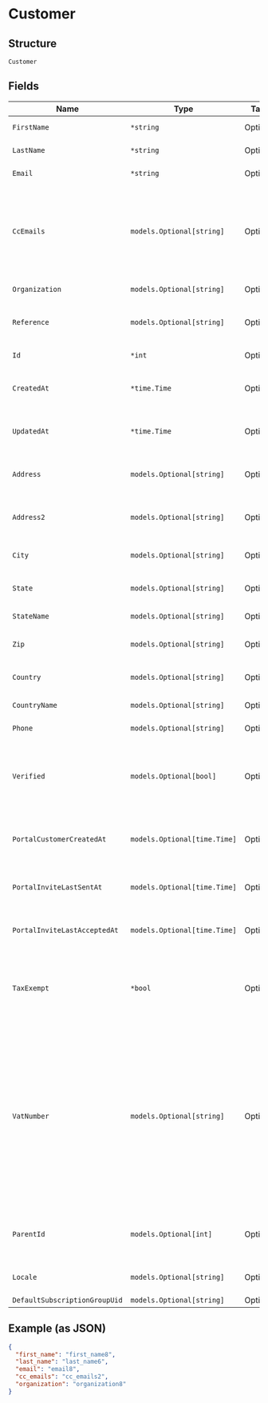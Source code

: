 
# Customer

## Structure

`Customer`

## Fields

| Name | Type | Tags | Description |
|  --- | --- | --- | --- |
| `FirstName` | `*string` | Optional | The first name of the customer |
| `LastName` | `*string` | Optional | The last name of the customer |
| `Email` | `*string` | Optional | The email address of the customer |
| `CcEmails` | `models.Optional[string]` | Optional | A comma-separated list of emails that should be cc’d on all customer communications (i.e. “joe@example.com, sue@example.com”) |
| `Organization` | `models.Optional[string]` | Optional | The organization of the customer |
| `Reference` | `models.Optional[string]` | Optional | The unique identifier used within your own application for this customer |
| `Id` | `*int` | Optional | The customer ID in Chargify |
| `CreatedAt` | `*time.Time` | Optional | The timestamp in which the customer object was created in Chargify |
| `UpdatedAt` | `*time.Time` | Optional | The timestamp in which the customer object was last edited |
| `Address` | `models.Optional[string]` | Optional | The customer’s shipping street address (i.e. “123 Main St.”) |
| `Address2` | `models.Optional[string]` | Optional | Second line of the customer’s shipping address i.e. “Apt. 100” |
| `City` | `models.Optional[string]` | Optional | The customer’s shipping address city (i.e. “Boston”) |
| `State` | `models.Optional[string]` | Optional | The customer’s shipping address state (i.e. “MA”) |
| `StateName` | `models.Optional[string]` | Optional | The customer's full name of state |
| `Zip` | `models.Optional[string]` | Optional | The customer’s shipping address zip code (i.e. “12345”) |
| `Country` | `models.Optional[string]` | Optional | The customer shipping address country |
| `CountryName` | `models.Optional[string]` | Optional | The customer's full name of country |
| `Phone` | `models.Optional[string]` | Optional | The phone number of the customer |
| `Verified` | `models.Optional[bool]` | Optional | Is the customer verified to use ACH as a payment method. Available only on Authorize.Net gateway |
| `PortalCustomerCreatedAt` | `models.Optional[time.Time]` | Optional | The timestamp of when the Billing Portal entry was created at for the customer |
| `PortalInviteLastSentAt` | `models.Optional[time.Time]` | Optional | The timestamp of when the Billing Portal invite was last sent at |
| `PortalInviteLastAcceptedAt` | `models.Optional[time.Time]` | Optional | The timestamp of when the Billing Portal invite was last accepted |
| `TaxExempt` | `*bool` | Optional | The tax exempt status for the customer. Acceptable values are true or 1 for true and false or 0 for false. |
| `VatNumber` | `models.Optional[string]` | Optional | The VAT business identification number for the customer. This number is used to determine VAT tax opt out rules. It is not validated when added or updated on a customer record. Instead, it is validated via VIES before calculating taxes. Only valid business identification numbers will allow for VAT opt out. |
| `ParentId` | `models.Optional[int]` | Optional | The parent ID in Chargify if applicable. Parent is another Customer object. |
| `Locale` | `models.Optional[string]` | Optional | The locale for the customer to identify language-region |
| `DefaultSubscriptionGroupUid` | `models.Optional[string]` | Optional | - |

## Example (as JSON)

```json
{
  "first_name": "first_name8",
  "last_name": "last_name6",
  "email": "email8",
  "cc_emails": "cc_emails2",
  "organization": "organization8"
}
```

